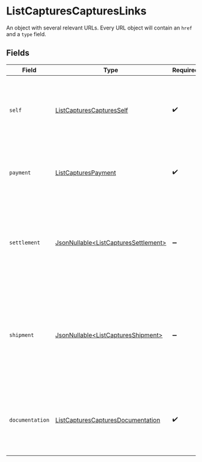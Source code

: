 # ListCapturesCapturesLinks

An object with several relevant URLs. Every URL object will contain an `href` and a `type` field.


## Fields

| Field                                                                                                                                     | Type                                                                                                                                      | Required                                                                                                                                  | Description                                                                                                                               |
| ----------------------------------------------------------------------------------------------------------------------------------------- | ----------------------------------------------------------------------------------------------------------------------------------------- | ----------------------------------------------------------------------------------------------------------------------------------------- | ----------------------------------------------------------------------------------------------------------------------------------------- |
| `self`                                                                                                                                    | [ListCapturesCapturesSelf](../../models/operations/ListCapturesCapturesSelf.md)                                                           | :heavy_check_mark:                                                                                                                        | In v2 endpoints, URLs are commonly represented as objects with an `href` and `type` field.                                                |
| `payment`                                                                                                                                 | [ListCapturesPayment](../../models/operations/ListCapturesPayment.md)                                                                     | :heavy_check_mark:                                                                                                                        | The API resource URL of the [payment](get-payment) that this capture belongs to.                                                          |
| `settlement`                                                                                                                              | [JsonNullable\<ListCapturesSettlement>](../../models/operations/ListCapturesSettlement.md)                                                | :heavy_minus_sign:                                                                                                                        | The API resource URL of the [settlement](get-settlement) this capture has been settled with. Not present if not yet settled.              |
| `shipment`                                                                                                                                | [JsonNullable\<ListCapturesShipment>](../../models/operations/ListCapturesShipment.md)                                                    | :heavy_minus_sign:                                                                                                                        | The API resource URL of the [shipment](get-shipment) this capture is associated with. Not present if it isn't associated with a shipment. |
| `documentation`                                                                                                                           | [ListCapturesCapturesDocumentation](../../models/operations/ListCapturesCapturesDocumentation.md)                                         | :heavy_check_mark:                                                                                                                        | In v2 endpoints, URLs are commonly represented as objects with an `href` and `type` field.                                                |